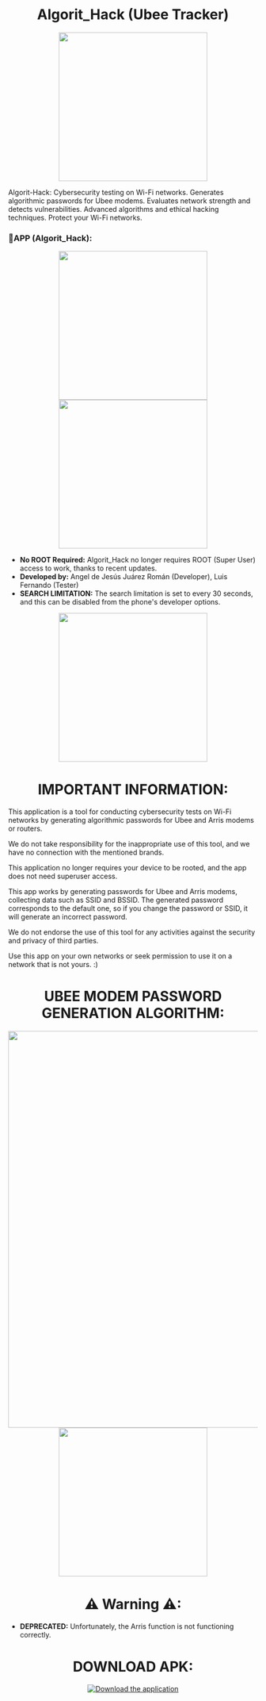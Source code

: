 <div align="center">
  <h1 align="center">Algorit_Hack (Ubee Tracker)</h1>
</div>

<div align="center">
  <img src="https://raw.githubusercontent.com/mega067/mega067/REPO/mega067_log.png" width="300">
</div>

<p>Algorit-Hack: Cybersecurity testing on Wi-Fi networks. Generates algorithmic passwords for Ubee modems. Evaluates network strength and detects vulnerabilities. Advanced algorithms and ethical hacking techniques. Protect your Wi-Fi networks.</p>

<h3>📱APP (Algorit_Hack):</h3>

<div align="center">
  <img src="https://raw.githubusercontent.com/mega067/algorit_hack/master/sour_img/Screenshot_2023-08-30-18-15-58-242_com.example.wi_fi.jpg" width="300">
  <img src="https://raw.githubusercontent.com/mega067/algorit_hack/master/sour_img/Screenshot_2023-08-30-18-16-16-722_com.example.wi_fi.jpg" width="300">
</div>

<ul>
  <li><strong>No ROOT Required:</strong> Algorit_Hack no longer requires ROOT (Super User) access to work, thanks to recent updates.</li>
  <li><strong>Developed by:</strong> Angel de Jesús Juárez Román (Developer), Luis Fernando (Tester)</li>
  <li><strong>SEARCH LIMITATION:</strong> The search limitation is set to every 30 seconds, and this can be disabled from the phone's developer options.</li>
</ul>

<div align="center">
  <img src="https://raw.githubusercontent.com/mega067/algorit_hack/master/sour_img/Screenshot_2023-08-30-18-16-26-731_com.example.wi_fi.jpg" width="300">
</div>

<div align="center">
  <h1 align="center">IMPORTANT INFORMATION:</h1>
</div>
<p>This application is a tool for conducting cybersecurity tests on Wi-Fi networks by generating algorithmic passwords for Ubee and Arris modems or routers.
  
We do not take responsibility for the inappropriate use of this tool, and we have no connection with the mentioned brands.

This application no longer requires your device to be rooted, and the app does not need superuser access.

This app works by generating passwords for Ubee and Arris modems, collecting data such as SSID and BSSID.
The generated password corresponds to the default one, so if you change the password or SSID, it will generate an incorrect password.

We do not endorse the use of this tool for any activities against the security and privacy of third parties. 

Use this app on your own networks or seek permission to use it on a network that is not yours. :) </p>

<div align="center">
  <h1 align="center">UBEE MODEM PASSWORD GENERATION ALGORITHM:</h1>

<p></p>
<img src="https://raw.githubusercontent.com/mega067/algorit_hack/master/sour_img/default-password.jpg" width="800">
<img src="https://raw.githubusercontent.com/mega067/algorit_hack/master/sour_img/Screenshot_2023-09-03-11-13-06-868_com.example.wi_fi.jpg" width="300">
</div>
<div align="center">
  <h1 align="center">⚠ Warning ⚠:</h1>
</div>
<ul>
  <li><strong>DEPRECATED:</strong> Unfortunately, the Arris function is not functioning correctly.</li>
</ul>
<p></p>
</div>

<div align="center">
  <h1 align="center">DOWNLOAD APK:</h1>
  
  <a href="https://github.com/mega067/algorit_hack/raw/master/app/release/app-release.apk">
    <img src="https://img.shields.io/badge/Download ✔ - Green?style=for-the-badge&color=4CAF50&labelColor=4CAF50&logoColor=black" alt="Download the application">
  </a>
</div>